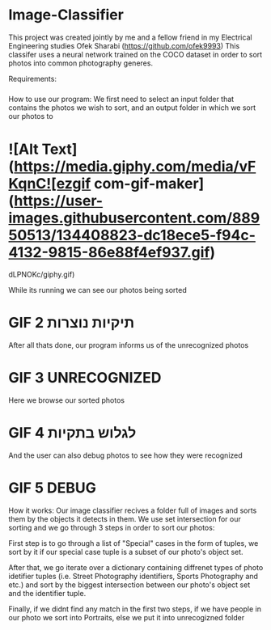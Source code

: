 # Image-Classifier
This project was created jointly by me and a fellow friend in my Electrical Engineering studies Ofek Sharabi (https://github.com/ofek9993)
This classifer uses a neural network trained on the COCO dataset in order to sort photos into common photography generes.

Requirements: 
#####

How to use our program:
We first need to select an input folder that contains the photos we wish to sort, and an output folder in which we sort our photos to
#  ![Alt Text](https://media.giphy.com/media/vFKqnC![ezgif com-gif-maker](https://user-images.githubusercontent.com/88950513/134408823-dc18ece5-f94c-4132-9815-86e88f4ef937.gif)
dLPNOKc/giphy.gif)


While its running we can see our photos being sorted
# GIF 2 תיקיות נוצרות
After all thats done, our program informs us of the unrecognized photos
# GIF 3 UNRECOGNIZED
Here we browse our sorted photos
# GIF 4 לגלוש בתקיות
And the user can also debug photos to see how they were recognized
# GIF 5 DEBUG


How it works:
Our image classifier recives a folder full of images and sorts them by the objects it detects in them.
We use set intersection for our sorting and we go through 3 steps in order to sort our photos:

First step is to go through a list of "Special" cases in the form of tuples, we sort by it if our special case tuple is a subset of our photo's object set.

After that, we go iterate over a dictionary containing diffrenet types of photo idetifier tuples (i.e. Street Photography identifiers, Sports Photography and etc.) and sort by the biggest intersection between our photo's object set and the identifier tuple.

Finally, if we didnt find any match in the first two steps, if we have people in our photo we sort into Portraits, else we put it into unrecogizned folder
